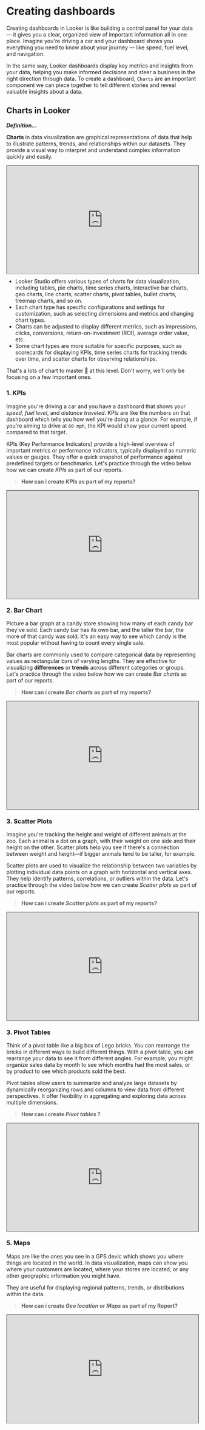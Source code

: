 # Creating dashboards
Creating dashboards in Looker is like building a control panel for your data — it gives you a clear, organized view of important information all in one place. Imagine you're driving a car and your dashboard shows you everything you need to know about your journey — like speed, fuel level, and navigation. 

In the same way, Looker dashboards display key metrics and insights from your data, helping you make informed decisions and steer a business in the right direction through data. To create a dashboard, `Charts` are an important component we can piece together to tell different stories and reveal valuable insights about a data.

## Charts in Looker

<aside>

**_Definition..._**

**Charts** in data visualization are graphical representations of data that help to illustrate patterns, trends, and relationships within our datasets. They provide a visual way to interpret and understand complex information quickly and easily.
</aside>


<div style="position: relative; padding-bottom: 56.25%; height: 0;"><iframe src="https://www.youtube.com/embed/8Pg0yO6Ijos?si=gWXsE4cKeRUZHXFk" title="Data Visualization" frameborder="0" allow="accelerometer; autoplay; clipboard-write; encrypted-media; gyroscope; picture-in-picture" allowfullscreen style="position: absolute; top: 0; left: 0; width: 100%; height: 100%; border: 2px solid grey;"></iframe></div>

- Looker Studio offers various types of charts for data visualization, including tables, pie charts, time series charts, interactive bar charts, geo charts, line charts, scatter charts, pivot tables, bullet charts, treemap charts, and so on.
- Each chart type has specific configurations and settings for customization, such as selecting dimensions and metrics and changing chart types.
- Charts can be adjusted to display different metrics, such as impressions, clicks, conversions, return-on-investment (ROI), average order value, etc.
- Some chart types are more suitable for specific purposes, such as scorecards for displaying KPIs, time series charts for tracking trends over time, and scatter charts for observing relationships.

That's a lots of chart to master 🤔 at this level. Don't worry, we'll only be focusing on a few important ones.

### 1. KPIs
Imagine you're driving a car and you have a dashboard that shows your _speed_, _fuel level_, and _distance traveled_. KPIs are like the numbers on that dashboard which tells you how well you're doing at a glance. For example, if you're aiming to drive at `60 mph`, the KPI would show your current speed compared to that target.

KPIs (Key Performance Indicators) provide a high-level overview of important metrics or performance indicators, typically displayed as numeric values or gauges. They offer a quick snapshot of performance against predefined targets or benchmarks. Let's practice through the video below how we can create _KPIs_ as part of our reports.

> **How can i create _KPIs_ as part of my reports?**

<div style="position: relative; padding-bottom: 56.25%; height: 0;"><iframe src="https://www.youtube.com/embed/98-NQxW3xHg?si=YMyxcOaqDotP3ozF" title="Data Visualization" frameborder="0" allow="accelerometer; autoplay; clipboard-write; encrypted-media; gyroscope; picture-in-picture" allowfullscreen style="position: absolute; top: 0; left: 0; width: 100%; height: 100%; border: 2px solid grey;"></iframe></div>

### 2. Bar Chart
Picture a bar graph at a candy store showing how many of each candy bar they've sold. Each candy bar has its own bar, and the taller the bar, the more of that candy was sold. It's an easy way to see which candy is the most popular without having to count every single sale.

Bar charts are commonly used to compare categorical data by representing values as rectangular bars of varying lengths. They are effective for visualizing **differences** or **trends** across different categories or groups. Let's practice through the video below how we can create _Bar charts_ as part of our reports.

> **How can i create _Bar charts_ as part of my reports?**

<div style="position: relative; padding-bottom: 56.25%; height: 0;"><iframe src="https://www.youtube.com/embed/TwWFqr_OguI?si=PNAG4tSjAwuwwCCD" title="Data Visualization" frameborder="0" allow="accelerometer; autoplay; clipboard-write; encrypted-media; gyroscope; picture-in-picture" allowfullscreen style="position: absolute; top: 0; left: 0; width: 100%; height: 100%; border: 2px solid grey;"></iframe></div>


### 3. Scatter Plots
Imagine you're tracking the height and weight of different animals at the zoo. Each animal is a dot on a graph, with their weight on one side and their height on the other. Scatter plots help you see if there's a connection between weight and height—if bigger animals tend to be taller, for example.

Scatter plots are used to visualize the relationship between two variables by plotting individual data points on a graph with horizontal and vertical axes. They help identify patterns, correlations, or outliers within the data. Let's practice through the video below how we can create _Scatter plots_ as part of our reports.

> **How can i create _Scatter plots_ as part of my reports?**

<div style="position: relative; padding-bottom: 56.25%; height: 0;"><iframe src="https://www.youtube.com/embed/LSjQ9-shcso?si=qYzbxJ8wRg0RU-Pn" title="Data Visualization" frameborder="0" allow="accelerometer; autoplay; clipboard-write; encrypted-media; gyroscope; picture-in-picture" allowfullscreen style="position: absolute; top: 0; left: 0; width: 100%; height: 100%; border: 2px solid grey;"></iframe></div>


### 3. Pivot Tables
Think of a pivot table like a big box of Lego bricks. You can rearrange the bricks in different ways to build different things. With a pivot table, you can rearrange your data to see it from different angles. For example, you might organize sales data by month to see which months had the most sales, or by product to see which products sold the best.

Pivot tables allow users to summarize and analyze large datasets by dynamically reorganizing rows and columns to view data from different perspectives. It offer flexibility in aggregating and exploring data across multiple dimensions.

> **How can i create _Pivot tables_ ?**

<div style="position: relative; padding-bottom: 56.25%; height: 0;"><iframe src="https://www.youtube.com/embed/PsJB60u9E8o?si=8oScl9qTqzTTVSTO" title="Data Visualization" frameborder="0" allow="accelerometer; autoplay; clipboard-write; encrypted-media; gyroscope; picture-in-picture" allowfullscreen style="position: absolute; top: 0; left: 0; width: 100%; height: 100%; border: 2px solid grey;"></iframe></div>


### 5. Maps
Maps are like the ones you see in a GPS devic which shows you where things are located in the world. In data visualization, maps can show you where your customers are located, where your stores are located, or any other geographic information you might have. 

They are useful for displaying regional patterns, trends, or distributions within the data.

> **How can i create _Geo location_ or _Maps_ as part of my Report?**

<div style="position: relative; padding-bottom: 56.25%; height: 0;"><iframe src="https://www.youtube.com/embed/N-FtqT-n0T8?si=JMBYjspsg-BGcMIc" title="Data Visualization" frameborder="0" allow="accelerometer; autoplay; clipboard-write; encrypted-media; gyroscope; picture-in-picture" allowfullscreen style="position: absolute; top: 0; left: 0; width: 100%; height: 100%; border: 2px solid grey;"></iframe></div>

